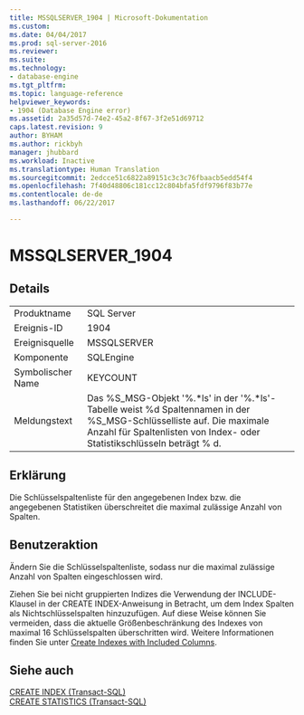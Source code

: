```yaml
---
title: MSSQLSERVER_1904 | Microsoft-Dokumentation
ms.custom: 
ms.date: 04/04/2017
ms.prod: sql-server-2016
ms.reviewer: 
ms.suite: 
ms.technology:
- database-engine
ms.tgt_pltfrm: 
ms.topic: language-reference
helpviewer_keywords:
- 1904 (Database Engine error)
ms.assetid: 2a35d57d-74e2-45a2-8f67-3f2e51d69712
caps.latest.revision: 9
author: BYHAM
ms.author: rickbyh
manager: jhubbard
ms.workload: Inactive
ms.translationtype: Human Translation
ms.sourcegitcommit: 2edcce51c6822a89151c3c3c76fbaacb5edd54f4
ms.openlocfilehash: 7f40d48806c181cc12c804bfa5fdf9796f83b77e
ms.contentlocale: de-de
ms.lasthandoff: 06/22/2017

---
```

# <a name="mssqlserver1904"></a>MSSQLSERVER_1904
  
## <a name="details"></a>Details  
  
|||  
|-|-|  
|Produktname|SQL Server|  
|Ereignis-ID|1904|  
|Ereignisquelle|MSSQLSERVER|  
|Komponente|SQLEngine|  
|Symbolischer Name|KEYCOUNT|  
|Meldungstext|Das %S_MSG-Objekt '%.*ls' in der '%.\*ls'-Tabelle weist %d Spaltennamen in der %S_MSG-Schlüsselliste auf. Die maximale Anzahl für Spaltenlisten von Index- oder Statistikschlüsseln beträgt % d.|  
  
## <a name="explanation"></a>Erklärung  
Die Schlüsselspaltenliste für den angegebenen Index bzw. die angegebenen Statistiken überschreitet die maximal zulässige Anzahl von Spalten.  
  
## <a name="user-action"></a>Benutzeraktion  
Ändern Sie die Schlüsselspaltenliste, sodass nur die maximal zulässige Anzahl von Spalten eingeschlossen wird.  
  
Ziehen Sie bei nicht gruppierten Indizes die Verwendung der INCLUDE-Klausel in der CREATE INDEX-Anweisung in Betracht, um dem Index Spalten als Nichtschlüsselspalten hinzuzufügen. Auf diese Weise können Sie vermeiden, dass die aktuelle Größenbeschränkung des Indexes von maximal 16 Schlüsselspalten überschritten wird. Weitere Informationen finden Sie unter [Create Indexes with Included Columns](~/relational-databases/indexes/create-indexes-with-included-columns.md).  
  
## <a name="see-also"></a>Siehe auch  
[CREATE INDEX &#40;Transact-SQL&#41;](~/t-sql/statements/create-index-transact-sql.md)  
[CREATE STATISTICS &#40;Transact-SQL&#41;](~/t-sql/statements/create-statistics-transact-sql.md)  
  

